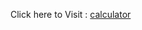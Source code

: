 Click here to Visit : <a href="https://saipratheekvemulapalli.github.io/calculator-using-javascript/">calculator<a/>
